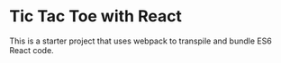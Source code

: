 # Tic Tac Toe with React

This is a starter project that uses webpack to transpile and bundle ES6 React code. 
